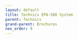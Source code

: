 ```yaml
---
layout: default
title: Technics EPA-500 System
parent: Technics
grand-parent: Brochures
nav_order: 9
---
```


<div id="adobe-dc-view" style="height: 80vh;">
	<script src="https://acrobatservices.adobe.com/view-sdk/viewer.js"></script>
	<script type="text/javascript">
		document.addEventListener("adobe_dc_view_sdk.ready", function(){ 
			var adobeDCView = new AdobeDC.View({clientId: "5aca0821dfc443928ce227808de9010e", divId: "adobe-dc-view"});
			adobeDCView.previewFile({
				content:{location: {url: "/assets/pdfs/Technics_EPA-500_System.pdf"}},
				metaData:{fileName: "Technics_EPA-500_System.pdf"}
			}, {defaultViewMode: "FIT_WIDTH", showAnnotationTools: false});
		});
	</script>
	<br class="clear"/>
</div>
